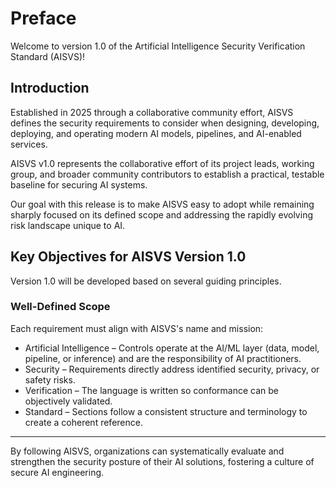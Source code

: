 # Preface

Welcome to version 1.0 of the Artificial Intelligence Security Verification Standard (AISVS)!

## Introduction

Established in 2025 through a collaborative community effort, AISVS defines the security requirements to consider when designing, developing, deploying, and operating modern AI models, pipelines, and AI-enabled services.

AISVS v1.0 represents the collaborative effort of its project leads, working group, and broader community contributors to establish a practical, testable baseline for securing AI systems.

Our goal with this release is to make AISVS easy to adopt while remaining sharply focused on its defined scope and addressing the rapidly evolving risk landscape unique to AI.

## Key Objectives for AISVS Version 1.0

Version 1.0 will be developed based on several guiding principles.

### Well-Defined Scope

Each requirement must align with AISVS's name and mission:

* Artificial Intelligence – Controls operate at the AI/ML layer (data, model, pipeline, or inference) and are the responsibility of AI practitioners.
* Security – Requirements directly address identified security, privacy, or safety risks.
* Verification – The language is written so conformance can be objectively validated.
* Standard – Sections follow a consistent structure and terminology to create a coherent reference.
  ​
---

By following AISVS, organizations can systematically evaluate and strengthen the security posture of their AI solutions, fostering a culture of secure AI engineering.

